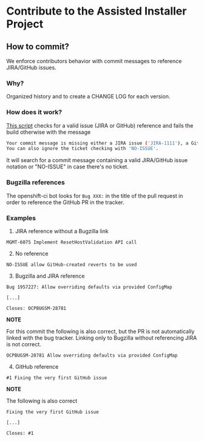 # Contribute to the Assisted Installer Project

## How to commit?

We enforce contributors behavior with commit messages to reference JIRA/GitHub issues.

### Why?

Organized history and to create a CHANGE LOG for each version.

### How does it work?

[This script](https://github.com/openshift/assisted-service/blob/master/tools/check-commit-message.sh#L7) checks for a valid issue (JIRA or GitHub) reference and fails the build otherwise with the message

```bash
Your commit message is missing either a JIRA issue ('JIRA-1111'), a GitHub issue ('#39').
You can also ignore the ticket checking with 'NO-ISSUE'.
```

It will search for a commit message containing a valid JIRA/GitHub issue notation or "NO-ISSUE" in case there's no ticket.

### Bugzilla references

The openshift-ci bot looks for `Bug XXX:` in the title of the pull request in order to reference the GitHub PR in the tracker.

### Examples

1. JIRA reference without a Bugzilla link

```
MGMT-6075 Implement ResetHostValidation API call
```

2. No reference

```
NO-ISSUE allow GitHub-created reverts to be used
```

3. Bugzilla and JIRA reference

```
Bug 1957227: Allow overriding defaults via provided ConfigMap

[...]

Closes: OCPBUGSM-28781
```

**NOTE**

For this commit the following is also correct, but the PR is not automatically linked with the bug tracker. Linking only to Bugzilla without referencing JIRA is not correct.

```
OCPBUGSM-28781 Allow overriding defaults via provided ConfigMap
```

4. GitHub reference

```
#1 Fixing the very first GitHub issue
```

**NOTE**

The following is also correct

```
Fixing the very first GitHub issue

[...]

Closes: #1
```
